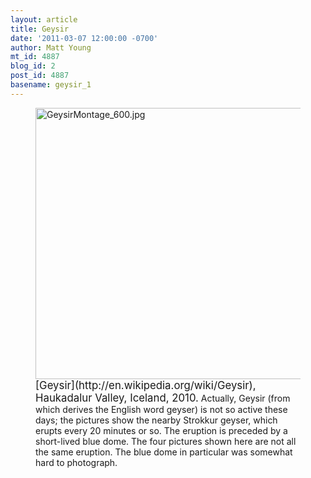 ```yaml
---
layout: article
title: Geysir
date: '2011-03-07 12:00:00 -0700'
author: Matt Young
mt_id: 4887
blog_id: 2
post_id: 4887
basename: geysir_1
---
```

<figure>
<img src="{{ site.baseurl }}/uploads/2011/GeysirMontage_600.jpg" alt="GeysirMontage_600.jpg" width="600" height="434" />
<figcaption markdown="span">
<big>[Geysir](http://en.wikipedia.org/wiki/Geysir), Haukadalur Valley, Iceland, 2010.</big> Actually, Geysir (from which derives the English word geyser) is not so active these days; the pictures show the nearby Strokkur geyser, which erupts every 20 minutes or so. The eruption is preceded by a short-lived blue dome. The four pictures shown here are not all the same eruption. The blue dome in particular was somewhat hard to photograph.

</figcaption>
</figure>
